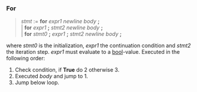 ### For

> *stmt* := **for** *expr1* *newline* *body* **;**\
> | **for** *expr1* **;** *stmt2* *newline* *body* **;**\
> | **for** *stmt0* **;** *expr1* **;** *stmt2* *newline* *body* **;**

where *stmt0* is the initialization, *expr1* the continuation condition and
*stmt2* the iteration step. *expr1* must evaluate to a
[bool](./kernel_bool.md)-value. Executed in the following order:

1) Check condition, if **True** do 2 otherwise 3.
2) Executed *body* and jump to 1.
3) Jump below loop.
